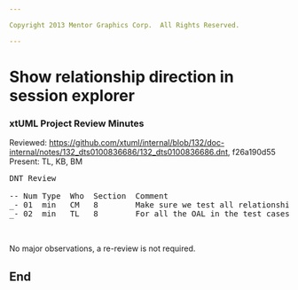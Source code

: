 ```yaml
---

Copyright 2013 Mentor Graphics Corp.  All Rights Reserved.

---
```


# Show relationship direction in session explorer
### xtUML Project Review Minutes

Reviewed:  https://github.com/xtuml/internal/blob/132/doc-internal/notes/132_dts0100836686/132_dts0100836686.dnt, f26a190d55  
Present:  TL, KB, BM  

<pre>
DNT Review

-- Num Type  Who  Section  Comment
_- 01  min   CM   8        Make sure we test all relationship types, not just reflexives.  See if we are covered or need to add more testing.
_- 02  min   TL   8        For all the OAL in the test cases, the text phrase should be 'start', not 'end'


</pre>
   
No major observations, a re-review is not required.


End
---
